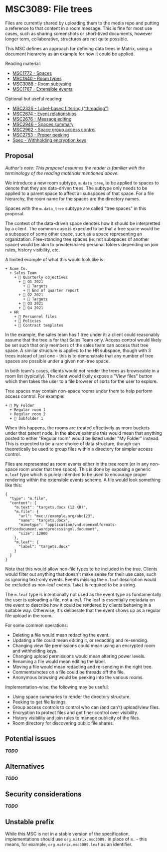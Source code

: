 # MSC3089: File trees

Files are currently shared by uploading them to the media repo and putting a reference to that content
in a room message. This is fine for most use cases, such as sharing screenshots or short-lived documents,
however longer term, collaborative, structures are not quite possible.

This MSC defines an approach for defining data trees in Matrix, using a document hierarchy as an example
for how it could be applied.

Reading material:
* [MSC1772 - Spaces](https://github.com/matrix-org/matrix-doc/pull/1772)
* [MSC1840 - Room types](https://github.com/matrix-org/matrix-doc/pull/1840)
* [MSC3088 - Room subtyping](https://github.com/matrix-org/matrix-doc/pull/3088)
* [MSC1767 - Extensible events](https://github.com/matrix-org/matrix-doc/pull/1767)

Optional but useful reading:
* [MSC2326 - Label-based filtering ("threading")](https://github.com/matrix-org/matrix-doc/pull/2326)
* [MSC2674 - Event relationships](https://github.com/matrix-org/matrix-doc/pull/2674)
* [MSC2676 - Message editing](https://github.com/matrix-org/matrix-doc/pull/2676)
* [MSC2946 - Spaces summary](https://github.com/matrix-org/matrix-doc/pull/2946)
* [MSC2962 - Space group access control](https://github.com/matrix-org/matrix-doc/pull/2962)
* [MSC2753 - Proper peeking](https://github.com/matrix-org/matrix-doc/pull/2753)
* [Spec - Withholding encryption keys](https://spec.matrix.org/unstable/client-server-api/#reporting-that-decryption-keys-are-withheld)

## Proposal

*Author's note: This proposal assumes the reader is familiar with the terminology of the reading
materials mentioned above.*

We introduce a new room subtype, `m.data_tree`, to be applied to spaces to denote that they are
data-driven trees. The subtype only needs to be applied to a parent space to affect all subspaces
of that space. For a file hierarchy, the room name for the spaces are the directory names.

Spaces with the `m.data_tree` subtype are called "tree spaces" in this proposal.

The context of the data-driven space denotes how it should be interpretted by a client. The common
case is expected to be that a tree space would be a subspace of some other space, such as a space
representing an organization. Free-standing tree spaces (ie: not subspaces of another space) would
be akin to private/shared personal folders depending on join rules, history visibility, etc.

A limited example of what this would look like is:

```
+ Acme Co.
  + Sales Team
    + 📂 Quarterly objectives
      + 📂 Q1 2021
        + 📄 Targets
        + 📄 End of quarter report
      + 📂 Q2 2021
        + 📄 Targets
      + 📂 Q3 2021
      + 📂 Q4 2021
  + HR
    + 📂 Personnel files
    + 📂 Policies
    + 📂 Contract templates
```

In the example, the sales team has 1 tree under it: a client could reasonably assume that the tree is
for that Sales Team only. Access control would likely be set such that only members of the sales team
can access that tree space. A similar structure is applied to the HR subspace, though with 3 trees
instead of just one - this is to demonstrate that any number of tree spaces are possible under a given
non-tree space.

In both team's cases, clients would not render the trees as browseable in a room list (typically). The
client would likely expose a "View files" button which then takes the user to a file browser of sorts
for the user to explore.

Tree spaces may contain non-space rooms under them to help perform access control. For example:

```
+ 📂 My Folder
  + Regular room 1
  + Regular room 2
  + 📂 Subfolder 1
```

When this happens, the rooms are treated effectively as more buckets under that parent node. In the above
example this would mean that anything posted to either "Regular room" would be listed under "My Folder"
instead. This is expected to be a rare choice of data structure, though can theoretically be used to
group files within a directory for simpler access control.

Files are represented as room events either in the tree room (or in any non-space room under that tree 
space). This is done by exposing a generic `m.leaf` type which is purely intended to be used to encourage 
proper rendering within the extensible events scheme. A file would look something like this:

```json5
{
  "type": "m.file",
  "content": {
    "m.text": "targets.docx (12 KB)",
    "m.file": {
      "url": "mxc://example.org/abc123",
      "name": "targets.docx",
      "mimetype": "application/vnd.openxmlformats-officedocument.wordprocessingml.document",
      "size": 12000
    },
    "m.leaf": {
      "label": "targets.docx"
    }
  }
}
```

Note that this would allow non-file types to be included in the tree. Clients would filter out anything
that doesn't make sense for their use case, such as ignoring text-only events. Events missing the `m.leaf`
description would be excluded as non-leaf events. `label` is required to be a string.

The `m.leaf` type is intentionally not used as the event type as fundamentally the user is uploading a file,
not a leaf. The leaf is essentially metadata on the event to describe how it could be rendered by clients
behaving in a suitable way. Otherwise, it's deliberate that the event shows up as a regular file upload in
the room.

For some common operations:
* Deleting a file would mean redacting the event.
* Updating a file could mean editing it, or redacting and re-sending.
* Changing view file permissions could mean using an encrypted room and withholding keys.
* Changing upload permissions would mean altering power levels.
* Renaming a file would mean editing the label.
* Moving a file would mean redacting and re-sending in the right tree.
* Comments/notes on a file could be threads off the file.
* Anonymous browsing would be peeking into the various rooms.

Implementation-wise, the following may be useful:
* Using space summaries to render the directory structure.
* Peeking to get file listings.
* Group access controls to control who can (and can't) upload/view files.
* Encryption to protect files and get finer control over visibility.
* History visibility and join rules to manage publicity of the files.
* Room directory for discovering public file shares.

## Potential issues

***TODO***

## Alternatives

***TODO***

## Security considerations

***TODO***

## Unstable prefix

While this MSC is not in a stable version of the specification, implementations should
use `org.matrix.msc3089.` in place of `m.` - this means, for example, `org.matrix.msc3089.leaf`
as an identifier.
